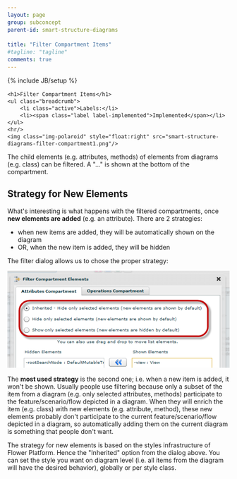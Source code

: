 ```yaml
---
layout: page
group: subconcept
parent-id: smart-structure-diagrams

title: "Filter Compartment Items"
#tagline: "tagline"
comments: true
---
```

{% include JB/setup %}

<div>

	<h1>Filter Compartment Items</h1>
    <ul class="breadcrumb">
	    <li class="active">Labels:</li>
	    <li><span class="label label-implemented">Implemented</span></li>
    </ul>
    <hr/>
	<img class="img-polaroid" style="float:right" src="smart-structure-diagrams-filter-compartment1.png"/>
</div>

The child elements (e.g. attributes, methods) of elements from diagrams (e.g. class) can be filtered. A "..." is shown at the bottom of the compartment.

## Strategy for New Elements

What's interesting is what happens with the filtered compartments, once **new elements are added** (e.g. an attribute). There are 2 strategies:

* when new items are added, they will be automatically shown on the diagram
* OR, when the new item is added, they will be hidden

The filter dialog allows us to chose the proper strategy:

<div>
<p class="text-center">
<img class="img-polaroid" src="smart-structure-diagrams-filter-compartment2.png"/>
</p>

<div class="alert alert-info">
The <strong>most used strategy</strong> is the second one; i.e. when a new item is added, it won't be shown. 
Usually people use filtering because only a subset of the item from a diagram (e.g. only selected attributes, methods) participate to the feature/scenario/flow depicted in a diagram. When they will enrich the item (e.g. class) with new elements (e.g. attribute, method), these new elements probably don't participate to the current feature/scenario/flow depicted in a diagram, so automatically adding them on the current diagram is something that people don't want.
</div>
</div>

The strategy for new elements is based on the styles infrastructure of Flower Platform. Hence the "Inherited" option from the dialog above. 
You can set the style you want on diagram level (i.e. all items from the diagram will have the desired behavior), globally or per style class. 

